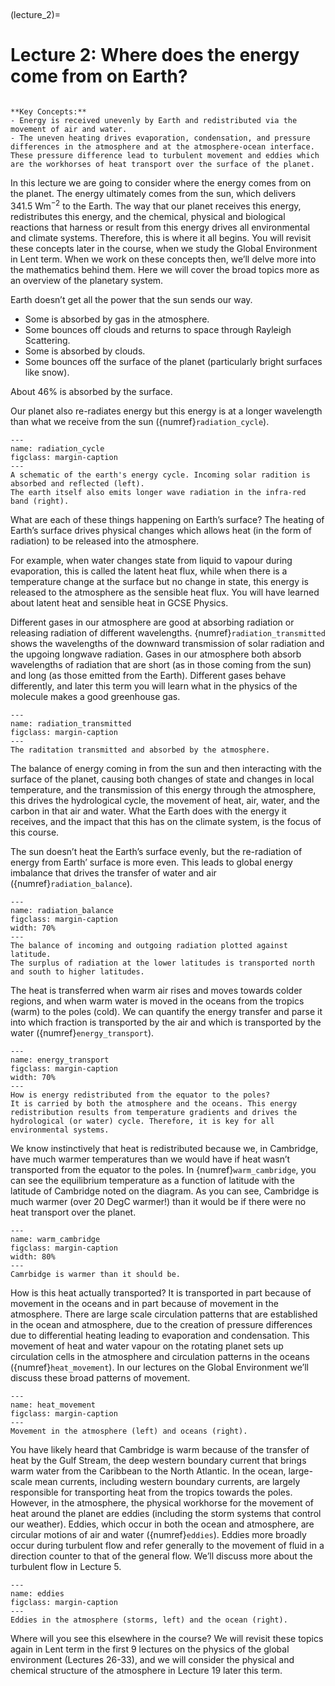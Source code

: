 <br><div style="page-break-before:always;"></div>

(lecture_2)=
# Lecture 2: Where does the energy come from on Earth?

```{highlights}

**Key Concepts:**
- Energy is received unevenly by Earth and redistributed via the movement of air and water.
- The uneven heating drives evaporation, condensation, and pressure differences in the atmosphere and at the atmosphere-ocean interface. These pressure difference lead to turbulent movement and eddies which are the workhorses of heat transport over the surface of the planet.

```

In this lecture we are going to consider where the energy comes from on the planet.
The energy ultimately comes from the sun, which delivers $341.5 \ \mathrm{W  m^{-2}}$ to the Earth.
The way that our planet receives this energy, redistributes this energy, and the chemical, physical and biological reactions that harness or result from this energy drives all environmental and climate systems.
Therefore, this is where it all begins.
You will revisit these concepts later in the course, when we study the Global Environment in Lent term.
When we work on these concepts then, we’ll delve more into the mathematics behind them.
Here we will cover the broad topics more as an overview of the planetary system.

Earth doesn’t get all the power that the sun sends our way.

- Some is absorbed by gas in the atmosphere.
- Some bounces off clouds and returns to space through Rayleigh Scattering.
- Some is absorbed by clouds.
- Some bounces off the surface of the planet (particularly bright surfaces like snow).

About 46% is absorbed by the surface.

Our planet also re-radiates energy but this energy is at a longer wavelength than what we receive from the sun ({numref}`radiation_cycle`).

```{figure} ./figures/figure1.png
---
name: radiation_cycle
figclass: margin-caption
---
A schematic of the earth's energy cycle. Incoming solar radition is absorbed and reflected (left).
The earth itself also emits longer wave radiation in the infra-red band (right).
```

What are each of these things happening on Earth’s surface? The heating of Earth’s surface drives physical changes which allows heat (in the form of radiation) to be released into the atmosphere.

For example, when water changes state from liquid to vapour during evaporation, this is called the latent heat flux, while when there is a temperature change at the surface but no change in state, this energy is released to the atmosphere as the sensible heat flux. You will have learned about latent heat and sensible heat in GCSE Physics.

Different gases in our atmosphere are good at absorbing radiation or releasing radiation of different wavelengths. {numref}`radiation_transmitted` shows the wavelengths of the downward transmission of solar radiation and the upgoing longwave radiation. Gases in our atmosphere both absorb wavelengths of radiation that are short (as in those coming from the sun) and long (as those emitted from the Earth). Different gases behave differently, and later this term you will learn what in the physics of the molecule makes a good greenhouse gas.

```{figure} ./figures/figure2.png
---
name: radiation_transmitted
figclass: margin-caption
---
The raditation transmitted and absorbed by the atmosphere.
```

The balance of energy coming in from the sun and then interacting with the surface of the planet, causing both changes of state and changes in local temperature, and the transmission of this energy through the atmosphere, this drives the hydrological cycle, the movement of heat, air, water, and the carbon in that air and water. What the Earth does with the energy it receives, and the impact that this has on the climate system, is the focus of this course.

The sun doesn’t heat the Earth’s surface evenly, but the re-radiation of energy from Earth’ surface is more even. 
This leads to global energy imbalance that drives the transfer of water and air ({numref}`radiation_balance`).

```{figure} ./figures/figure3.png
---
name: radiation_balance
figclass: margin-caption
width: 70%
---
The balance of incoming and outgoing radiation plotted against latitude.
The surplus of radiation at the lower latitudes is transported north and south to higher latitudes.
```

The heat is transferred when warm air rises and moves towards colder regions, and when warm water is moved in the oceans from the tropics (warm) to the poles (cold). We can quantify the energy transfer and parse it into which fraction is transported by the air and which is transported by the water ({numref}`energy_transport`).


```{figure} ./figures/figure4.png
---
name: energy_transport
figclass: margin-caption
width: 70%
---
How is energy redistributed from the equator to the poles?
It is carried by both the atmosphere and the oceans. This energy redistribution results from temperature gradients and drives the hydrological (or water) cycle. Therefore, it is key for all environmental systems.
```

We know instinctively that heat is redistributed because we, in Cambridge, have much warmer temperatures than we would have if heat wasn’t transported from the equator to the poles.
In {numref}`warm_cambridge`, you can see the equilibrium temperature as a function of latitude with the latitude of Cambridge noted on the diagram.
As you can see, Cambridge is much warmer (over 20 DegC warmer!) than it would be if there were no heat transport over the planet.

```{figure} ./figures/figure5.png
---
name: warm_cambridge
figclass: margin-caption
width: 80%
---
Camrbidge is warmer than it should be.
```

How is this heat actually transported?
It is transported in part because of movement in the oceans and in part because of movement in the atmosphere.
There are large scale circulation patterns that are established in the ocean and atmosphere, due to the creation of pressure differences due to differential heating leading to evaporation and condensation.
This movement of heat and water vapour on the rotating planet sets up circulation cells in the atmosphere and circulation patterns in the oceans ({numref}`heat_movement`).
In our lectures on the Global Environment we’ll discuss these broad patterns of movement.

```{figure} ./figures/figure6.png
---
name: heat_movement
figclass: margin-caption
---
Movement in the atmosphere (left) and oceans (right).
```

You have likely heard that Cambridge is warm because of the transfer of heat by the Gulf Stream, the deep western boundary current that brings warm water from the Caribbean to the North Atlantic.
In the ocean, large-scale mean currents, including western boundary currents, are largely responsible for transporting heat from the tropics towards the poles.
However, in the atmosphere, the physical workhorse for the movement of heat around the planet are eddies (including the storm systems that control our weather).
Eddies, which occur in both the ocean and atmosphere, are circular motions of air and water ({numref}`eddies`).
Eddies more broadly occur during turbulent flow and refer generally to the movement of fluid in a direction counter to that of the general flow.
We’ll discuss more about the turbulent flow in Lecture 5.

```{figure} ./figures/figure7.png
---
name: eddies
figclass: margin-caption
---
Eddies in the atmosphere (storms, left) and the ocean (right). 
```

Where will you see this elsewhere in the course?
We will revisit these topics again in Lent term in the first 9 lectures on the physics of the global environment (Lectures 26-33), and we will consider the physical and chemical structure of the atmosphere in Lecture 19 later this term.
